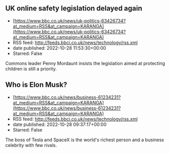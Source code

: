 ## UK online safety legislation delayed again
 - [https://www.bbc.co.uk/news/uk-politics-63426734?at_medium=RSS&at_campaign=KARANGA](https://www.bbc.co.uk/news/uk-politics-63426734?at_medium=RSS&at_campaign=KARANGA)
 - RSS feed: http://feeds.bbci.co.uk/news/technology/rss.xml
 - date published: 2022-10-28 11:53:30+00:00
 - Starred: False

Commons leader Penny Mordaunt insists the legislation aimed at protecting children is still a priority.

## Who is Elon Musk?
 - [https://www.bbc.co.uk/news/business-61234231?at_medium=RSS&at_campaign=KARANGA](https://www.bbc.co.uk/news/business-61234231?at_medium=RSS&at_campaign=KARANGA)
 - RSS feed: http://feeds.bbci.co.uk/news/technology/rss.xml
 - date published: 2022-10-28 09:37:17+00:00
 - Starred: False

The boss of Tesla and SpaceX is the world's richest person and a business celebrity with few rivals.
